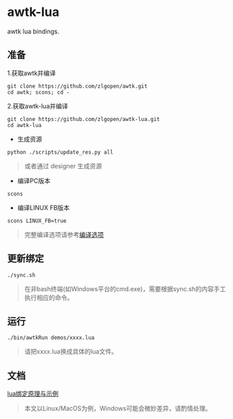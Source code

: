 # awtk-lua

awtk lua bindings.

## 准备

1.获取awtk并编译

```
git clone https://github.com/zlgopen/awtk.git
cd awtk; scons; cd -
```

2.获取awtk-lua并编译

```
git clone https://github.com/zlgopen/awtk-lua.git
cd awtk-lua
```

* 生成资源

```
python ./scripts/update_res.py all
```

> 或者通过 designer 生成资源


* 编译PC版本

```
scons
```

* 编译LINUX FB版本

```
scons LINUX_FB=true
```

> 完整编译选项请参考[编译选项](https://github.com/zlgopen/awtk-widget-generator/blob/master/docs/build_options.md)


## 更新绑定

```
./sync.sh
```

> 在非bash终端(如Windows平台的cmd.exe)，需要根据sync.sh的内容手工执行相应的命令。

## 运行

```
./bin/awtkRun demos/xxxx.lua
```
> 请把xxxx.lua换成具体的lua文件。

## 文档

[lua绑定原理与示例](docs/binding_lua.md)

> 本文以Linux/MacOS为例，Windows可能会微妙差异，请酌情处理。
